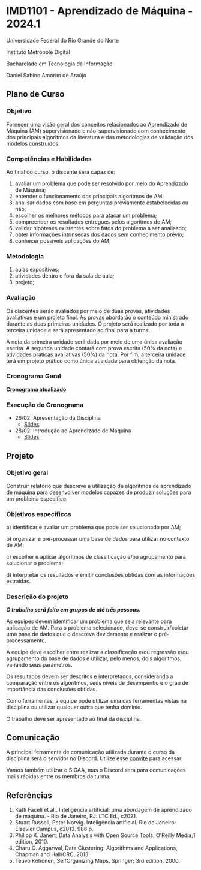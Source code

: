 
# IMD1101 - Aprendizado de Máquina - 2024.1

Universidade Federal do Rio Grande do Norte

Instituto Metrópole Digital

Bacharelado em Tecnologia da Informação

Daniel Sabino Amorim de Araújo

## Plano de Curso

### Objetivo

Fornecer uma visão geral dos conceitos relacionados ao Aprendizado de Máquina (AM) supervisionado e não-supervisionado com conhecimento dos principais algoritmos da literatura e das metodologias de validação dos modelos construídos.

### Competências e Habilidades

Ao final do curso, o discente será capaz de:

1. avaliar um problema que pode ser resolvido por meio do Aprendizado de Máquina;
2. entender o funcionamento dos principais algoritmos de AM;
3. analisar dados com base em perguntas previamente estabelecidas ou não;
4. escolher os melhores métodos para atacar um problema;
5. compreender os resultados entregues pelos algoritmos de AM;
6. validar hipóteses existentes sobre fatos do problema a ser analisado;
7. obter informações intrínsecas dos dados sem conhecimento prévio;
8. conhecer possíveis aplicações do AM.

### Metodologia

1. aulas expositivas;
2. atividades dentro e fora da sala de aula;
3. projeto;

### Avaliação

Os discentes serão avaliados por meio de duas provas, atividades avaliativas e um projeto final. As provas abordarão o conteúdo ministrado durante as duas primeiras unidades. O projeto será realizado por toda a terceira unidade e será apresentado ao final para a turma.

A nota da primeira unidade será dada por meio de uma única avaliação escrita. A segunda unidade contará com prova escrita (50% da nota) e atividades práticas avaliativas (50%) da nota. Por fim, a terceira unidade terá um projeto prático como única atividade para obtenção da nota.

### Cronograma Geral

[**Cronograma atualizado**](https://docs.google.com/spreadsheets/d/1ALi15lMnmtMLs9mSVOW71-fzUic3BPKs/edit?usp=sharing&ouid=106524382879999074058&rtpof=true&sd=true)

### Execução do Cronograma

- 26/02: Apresentação da Disciplina
  - [Slides](https://docs.google.com/presentation/d/1AZZJ4FgXjbG0zqvHXcGzBIvDypms1mMA/edit?usp=sharing&ouid=106524382879999074058&rtpof=true&sd=true)
- 28/02: Introdução ao Aprendizado de Máquina
  - [Slides](https://docs.google.com/presentation/d/11OgsAb_58439KXHUQQD9SjVwxay-9TmR/edit?usp=sharing&ouid=106524382879999074058&rtpof=true&sd=true)  

## Projeto
### Objetivo geral

Construir relatório que descreve a utilização de algoritmos de aprendizado de máquina para desenvolver modelos capazes de produzir soluções para um problema específico.

### Objetivos específicos

a) identificar e avaliar um problema que pode ser solucionado por AM;

b) organizar e pré-processar uma base de dados para utilizar no contexto de AM;

c) escolher e aplicar algoritmos de classificação e/ou agrupamento para solucionar o problema;

d) interpretar os resultados e emitir conclusões obtidas com as informações extraídas.

### Descrição do projeto

**_O trabalho será feito em grupos de até três pessoas._**

As equipes devem identificar um problema que seja relevante para aplicação de AM. Para o problema selecionado, deve-se construir/coletar uma base de dados que o descreva devidamente e realizar o pré-processamento.

A equipe deve escolher entre realizar a classificação e/ou regressão e/ou agrupamento da base de dados e utilizar, pelo menos, dois algoritmos, variando seus parâmetros.

Os resultados devem ser descritos e interpretados, considerando a comparação entre os algoritmos, seus níveis de desempenho e o grau de importância das conclusões obtidas.

Como ferramentas, a equipe pode utilizar uma das ferramentas vistas na disciplina ou utilizar qualquer outra que tenha domínio.

O trabalho deve ser apresentado ao final da disciplina.

## Comunicação

A principal ferramenta de comunicação utilizada durante o curso da disciplina será o servidor no Discord. Utilize esse [convite](https://discord.gg/mTwaebgEGz) para acessar.

Vamos também utilizar o SIGAA, mas o Discord será para comunicações maiis rápidas entre os membros da turma.

## Referências

1. Katti Faceli et al.. Inteligência artificial: uma abordagem de aprendizado de máquina. - Rio de Janeiro, RJ: LTC Ed., c2021.
2. Stuart Russell, Peter Norvig. Inteligência artificial. Rio de Janeiro: Elsevier Campus, c2013. 988 p.
3. Philipp K. Janert, Data Analysis with Open Source Tools, O'Reilly Media;1 edition, 2010.
4. Charu C. Aggarwal, Data Clustering: Algorithms and Applications, Chapman and Hall/CRC, 2013.
5. Teuvo Kohonen, SelfOrganizing Maps, Springer; 3rd edition, 2000.
